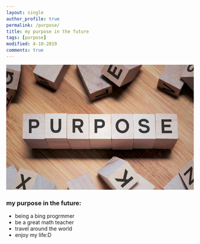 ```yaml
---
layout: single
author_profile: true
permalink: /purpose/
title: my purpose in the future
tags: [purpose]
modified: 4-10-2019
comments: true
---
```

![purpose](assets/images/purpose.WEBP)
### my purpose in the future:
* being a bing progrmmer
* be a great math teacher
* travel around the world
* enjoy my life:D


